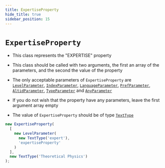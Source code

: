 ```yaml
---
title: ExpertiseProperty
hide_title: true
sidebar_position: 15
---
```


# `ExpertiseProperty`

* This class represents the "EXPERTISE" property

* This class should be called with two arguments, the first an array of the parameters, and the second the value of the property

* The only acceptable parameters of ```ExpertiseProperty``` are [`LevelParameter`](/documentation/parameters/levelparameter), [`IndexParameter`](/documentation/parameters/indexparameter), [`LanguageParameter`](/documentation/parameters/languageparameter), [`PrefParameter`](/documentation/parameters/prefparameter), [`AltidParameter`](/documentation/parameters/altidparameter), [`TypeParameter`](/documentation/parameters/typeparameter) and [`AnyParameter`](/documentation/parameters/anyparameter)

* If you do not wish that the property have any parameters, leave the first argument array empty

* The value of ```ExpertiseProperty``` should be of type [`TextType`](/documentation/values/texttype-and-textlisttype)

```js
new ExpertiseProperty(
  [
    new LevelParameter(
      new TextType('expert'),
      'expertiseProperty'
    )
  ],
  new TextType('Theoretical Physics')
);
```

